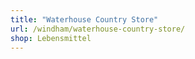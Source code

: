 ```yaml
---
title: "Waterhouse Country Store"
url: /windham/waterhouse-country-store/
shop: Lebensmittel
---
```


